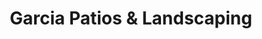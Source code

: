 ---
title: "Garcia Patios & Landscaping"
url: /edgewater/garcia-patios-and-landscaping/
shop: garden centre
---